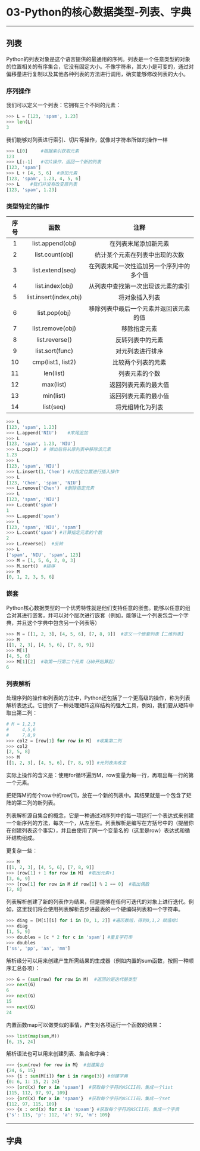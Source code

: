 # 03-Python的核心数据类型-列表、字典

------

## 列表

Python的列表对象是这个语言提供的最通用的序列。列表是一个任意类型的对象的位置相关的有序集合，它没有固定大小。不像字符串，其大小是可变的，通过对偏移量进行复制以及其他各种列表的方法进行调用，确实能够修改列表的大小。

### 序列操作

我们可以定义一个列表：它拥有三个不同的元素：

```python
>>> L = [123, 'spam', 1.23]
>>> len(L)
3
```

我们能够对列表进行索引、切片等操作，就像对字符串所做的操作一样

```python
>>> L[0]     #根据索引获取元素
123
>>> L[:-1]   #切片操作，返回一个新的列表
[123, 'spam']
>>> L + [4, 5, 6]  #添加元素
[123, 'spam', 1.23, 4, 5, 6]
>>> L    #我们并没有改变原列表
[123, 'spam', 1.23] 
```

### 类型特定的操作

|  序号  |           函数           |          注释          |
| :--: | :--------------------: | :------------------: |
|  1   |    list.append(obj)    |      在列表末尾添加新元素      |
|  2   |    list.count(obj)     |   统计某个元素在列表中出现的次数    |
|  3   |    list.extend(seq)    | 在列表末尾一次性追加另一个序列中的多个值 |
|  4   |    list.index(obj)     |  从列表中查找第一次出现该元素的索引   |
|  5   | list.insert(index,obj) |       将对象插入列表        |
|  6   |     list.pop(obj)      | 移除列表中最后一个元素并返回该元素的值  |
|  7   |    list.remove(obj)    |        移除指定元素        |
|  8   |     list.reverse()     |       反转列表中的元素       |
|  9   |    list.sort(func)     |       对元列表进行排序       |
|  10  |   cmp(list1, list2)    |      比较两个列表的元素       |
|  11  |       len(list)        |       列表元素的个数        |
|  12  |       max(list)        |      返回列表元素的最大值      |
|  13  |       min(list)        |      返回列表元素的最小值      |
|  14  |       list(seq)        |       将元组转化为列表       |



```python
>>> L
[123, 'spam', 1.23]
>>> L.append('NIU')    #末尾追加
>>> L
[123, 'spam', 1.23, 'NIU'] 
>>> L.pop(2)  # 弹出后将从原列表中移除该元素
1.23
>>> L
[123, 'spam', 'NIU']
>>> L.insert(1,'Chen') #对指定位置进行插入操作
>>> L
[123, 'Chen', 'spam', 'NIU']
>>> L.remove('Chen')  #删除指定元素
>>> L
[123, 'spam', 'NIU']
>>> L.count('spam')
1
>>> L.append('spam')
>>> L
[123, 'spam', 'NIU', 'spam']
>>> L.count('spam') #计算指定元素的个数
2
>>> L.reverse()  #反转
>>> L
['spam', 'NIU', 'spam', 123]
>>> M = [1, 5, 6, 2, 0, 3]
>>> M.sort()  #排序
>>> M
[0, 1, 2, 3, 5, 6]
```

### 嵌套

Python核心数据类型的一个优秀特性就是他们支持任意的嵌套。能够以任意的组合对其进行嵌套，并可以对个层次进行嵌套（例如，能够让一个列表包含一个字典，并且这个字典中包含另一个列表等）

```python
>>> M = [[1, 2, 3], [4, 5, 6], [7, 8, 9]]  #定义一个嵌套列表【二维列表】
>>> M
[[1, 2, 3], [4, 5, 6], [7, 8, 9]] 
>>> M[1]
[4, 5, 6]
>>> M[1][2]  #取第一行第二个元素（从0开始算起）
6
```

### 列表解析

处理序列的操作和列表的方法中，Python还包括了一个更高级的操作，称为列表解析表达式。它提供了一种处理矩阵这样结构的强大工具，例如，我们要从矩阵中取出第二列：

```python
# M = 1,2,3
#  	  4,5,6
#     7,8,9
>>> col2 = [row[1] for row in M]  #收集第二列
>>> col2
[2, 5, 8]
>>> M
[[1, 2, 3], [4, 5, 6], [7, 8, 9]] #元列表未改变
```

实际上操作的含义是：使用for循环遍历M，row变量为每一行，再取出每一行的第一个元素。

把矩阵M的每个row中的row[1]，放在一个新的列表中。其结果就是一个包含了矩阵的第二列的新列表。

列表解析源自集合的概念，它是一种通过对序列中的每一项运行一个表达式来创建一个新序列的方法，每次一个，从左至右。列表解析是编写在方括号中的（提醒你在创建列表这个事实），并且由使用了同一个变量名的（这里是row）表达式和循环结构组成。

更复杂一些：

```python
>>> M
[[1, 2, 3], [4, 5, 6], [7, 8, 9]]
>>> [row[1] + 1 for row in M]  #取出元素+1
[3, 6, 9]
>>> [row[1] for row in M if row[1] % 2 == 0]  #取出偶数
[2, 8]
```

列表解析创建了新的列表作为结果，但是能够在任何可迭代的对象上进行迭代。例如，这里我们将会使用列表解析去步进最表的一个硬编码列表和一个字符串。

```python
>>> diag = [M[i][i] for i in [0, 1, 2]] #遍历数组，得到0,1,2 赋值给i
>>> diag
[1, 5, 9]
>>> doubles = [c * 2 for c in 'spam'] #重复字符串
>>> doubles
['ss', 'pp', 'aa', 'mm']
```

解析缘分可以用来创建产生所需结果的生成器（例如内置的sum函数，按照一种顺序汇总各项）：

```python
>>> G = (sum(row) for row in M)  #返回的是迭代器类型
>>> next(G)
6
>>> next(G)
15
>>> next(G)
24
```

内置函数map可以做类似的事情，产生对各项运行一个函数的结果：

```python
>>> list(map(sum,M))
[6, 15, 24]
```

解析语法也可以用来创建列表、集合和字典：

```python
>>> {sum(row) for row in M}  #创建集合
{24, 6, 15}
>>> {i : sum(M[i]) for i in range(3)} #创建字典
{0: 6, 1: 15, 2: 24}
>>> [ord(x) for x in 'spaam']  #获取每个字符的ASCII码，集成一个list
[115, 112, 97, 97, 109]
>>> {ord(x) for x in 'spaam'}  #获取每个字符的ASCII码，集成一个set
{112, 97, 115, 109}
>>> {x : ord(x) for x in 'spaam'} #获取每个字符的ASCII码，集成一个字典
{'s': 115, 'p': 112, 'a': 97, 'm': 109}
```

------

## 字典
